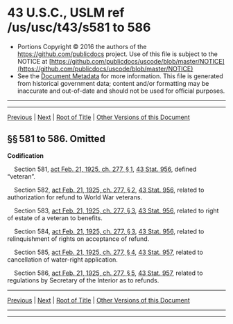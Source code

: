 ---
---

# 43 U.S.C., USLM ref /us/usc/t43/s581 to 586

* Portions Copyright © 2016 the authors of the https://github.com/publicdocs project.
  Use of this file is subject to the NOTICE at [https://github.com/publicdocs/uscode/blob/master/NOTICE](https://github.com/publicdocs/uscode/blob/master/NOTICE)
* See the [Document Metadata](././../../../../..//README.md) for more information.
  This file is generated from historical government data; content and/or formatting may be inaccurate and out-of-date and should not be used for official purposes.

----------
----------

[Previous](./../../../../..//us/usc/t43/ch12/schXVI/m__us_usc_t43_ch12_schXVI.md) | [Next](./../../../../..//us/usc/t43/ch12/schXVII/m__us_usc_t43_ch12_schXVII.md) | [Root of Title](./../../../../../) | [Other Versions of this Document](https://publicdocs.github.io/go/links?ns=uslm&ref=%2Fus%2Fusc%2Ft43%2Fs581+to+586)

## §§ 581 to 586. Omitted

 __Codification__ 

    Section 581, [act Feb. 21, 1925, ch. 277, § 1][/us/act/1925-02-21/ch277/s1], [43 Stat. 956][/us/stat/43/956], defined “veteran”.

    Section 582, [act Feb. 21, 1925, ch. 277, § 2][/us/act/1925-02-21/ch277/s2], [43 Stat. 956][/us/stat/43/956], related to authorization for refund to World War veterans.

    Section 583, [act Feb. 21, 1925, ch. 277, § 3][/us/act/1925-02-21/ch277/s3], [43 Stat. 956][/us/stat/43/956], related to right of estate of a veteran to benefits.

    Section 584, [act Feb. 21, 1925, ch. 277, § 3][/us/act/1925-02-21/ch277/s3], [43 Stat. 956][/us/stat/43/956], related to relinquishment of rights on acceptance of refund.

    Section 585, [act Feb. 21, 1925, ch. 277, § 4][/us/act/1925-02-21/ch277/s4], [43 Stat. 957][/us/stat/43/957], related to cancellation of water-right application.

    Section 586, [act Feb. 21, 1925, ch. 277, § 5][/us/act/1925-02-21/ch277/s5], [43 Stat. 957][/us/stat/43/957], related to regulations by Secretary of the Interior as to refunds.

----------

[Previous](./../../../../..//us/usc/t43/ch12/schXVI/m__us_usc_t43_ch12_schXVI.md) | [Next](./../../../../..//us/usc/t43/ch12/schXVII/m__us_usc_t43_ch12_schXVII.md) | [Root of Title](./../../../../../) | [Other Versions of this Document](https://publicdocs.github.io/go/links?ns=uslm&ref=%2Fus%2Fusc%2Ft43%2Fs581+to+586)

----------
----------

[/us/act/1925-02-21/ch277/s1]: https://publicdocs.github.io/go/links?ns=uslm&ref=%2Fus%2Fact%2F1925-02-21%2Fch277%2Fs1
[/us/stat/43/956]: https://publicdocs.github.io/go/links?ns=uslm&ref=%2Fus%2Fstat%2F43%2F956
[/us/act/1925-02-21/ch277/s2]: https://publicdocs.github.io/go/links?ns=uslm&ref=%2Fus%2Fact%2F1925-02-21%2Fch277%2Fs2
[/us/stat/43/956]: https://publicdocs.github.io/go/links?ns=uslm&ref=%2Fus%2Fstat%2F43%2F956
[/us/act/1925-02-21/ch277/s3]: https://publicdocs.github.io/go/links?ns=uslm&ref=%2Fus%2Fact%2F1925-02-21%2Fch277%2Fs3
[/us/stat/43/956]: https://publicdocs.github.io/go/links?ns=uslm&ref=%2Fus%2Fstat%2F43%2F956
[/us/act/1925-02-21/ch277/s3]: https://publicdocs.github.io/go/links?ns=uslm&ref=%2Fus%2Fact%2F1925-02-21%2Fch277%2Fs3
[/us/stat/43/956]: https://publicdocs.github.io/go/links?ns=uslm&ref=%2Fus%2Fstat%2F43%2F956
[/us/act/1925-02-21/ch277/s4]: https://publicdocs.github.io/go/links?ns=uslm&ref=%2Fus%2Fact%2F1925-02-21%2Fch277%2Fs4
[/us/stat/43/957]: https://publicdocs.github.io/go/links?ns=uslm&ref=%2Fus%2Fstat%2F43%2F957
[/us/act/1925-02-21/ch277/s5]: https://publicdocs.github.io/go/links?ns=uslm&ref=%2Fus%2Fact%2F1925-02-21%2Fch277%2Fs5
[/us/stat/43/957]: https://publicdocs.github.io/go/links?ns=uslm&ref=%2Fus%2Fstat%2F43%2F957


